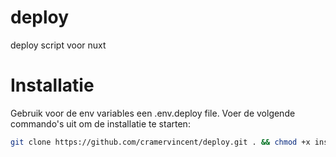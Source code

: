 # deploy
deploy script voor nuxt
# Installatie
Gebruik voor de env variables een .env.deploy file.
Voer de volgende commando's uit om de installatie te starten:

```bash
git clone https://github.com/cramervincent/deploy.git . && chmod +x install.sh && ./install.sh


